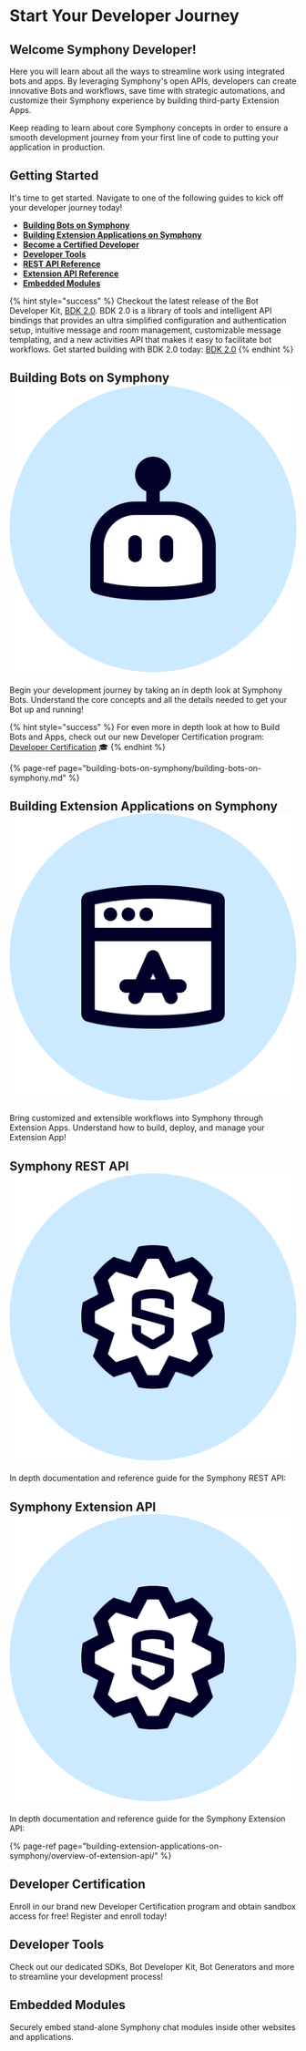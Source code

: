 # Start Your Developer Journey

## **Welcome Symphony Developer!**

Here you will learn about all the ways to streamline work using integrated bots and apps. By leveraging Symphony's open APIs, developers can create innovative Bots and workflows, save time with strategic automations, and customize their Symphony experience by building third-party Extension Apps.

Keep reading to learn about core Symphony concepts in order to ensure a smooth development journey from your first line of code to putting your application in production.

## Getting Started

It's time to get started. Navigate to one of the following guides to kick off your developer journey today!

* [**Building Bots on Symphony**](./#building-bots-on-symphony)
* [**Building Extension Applications on Symphony**](./#building-extension-applications-on-symphony)
* [**Become a Certified Developer**](./#developer-certification)
* [**Developer Tools**](./#developer-tools)
* [**REST API Reference**](./#symphony-rest-api)
* [**Extension API Reference**](./#symphony-extension-api)
* [**Embedded Modules**](./#embedded-modules)

{% hint style="success" %}
Checkout the latest release of the Bot Developer Kit, [BDK 2.0](developer-tools/developer-tools/bdk-2.0/). BDK 2.0 is a library of tools and intelligent API bindings that provides an ultra simplified configuration and authentication setup, intuitive message and room management, customizable message templating, and a new activities API that makes it easy to facilitate bot workflows. Get started building with BDK 2.0 today: [BDK 2.0](developer-tools/developer-tools/bdk-2.0/)
{% endhint %}

## Building Bots on Symphony ![](.gitbook/assets/bot-large.png)

Begin your development journey by taking an in depth look at Symphony Bots. Understand the core concepts and all the details needed to get your Bot up and running!

{% hint style="success" %}
For even more in depth look at how to Build Bots and Apps, check out our new Developer Certification program: [Developer Certification](developer-certification/untitled.md) 🎓
{% endhint %}

{% page-ref page="building-bots-on-symphony/building-bots-on-symphony.md" %}

## Building Extension Applications on Symphony ![](.gitbook/assets/extension-app-large.png)

Bring customized and extensible workflows into Symphony through Extension Apps. Understand how to build, deploy, and manage your Extension App!

## Symphony REST API ![](.gitbook/assets/symphony-api-large.png)

In depth documentation and reference guide for the Symphony REST API:

## Symphony Extension API ![](.gitbook/assets/symphony-api-large.png)

In depth documentation and reference guide for the Symphony Extension API:

{% page-ref page="building-extension-applications-on-symphony/overview-of-extension-api/" %}

## Developer Certification

Enroll in our brand new Developer Certification program and obtain sandbox access for free! Register and enroll today!

## Developer Tools

Check out our dedicated SDKs, Bot Developer Kit, Bot Generators and more to streamline your development process!

## Embedded Modules

Securely embed stand-alone Symphony chat modules inside other websites and applications.

